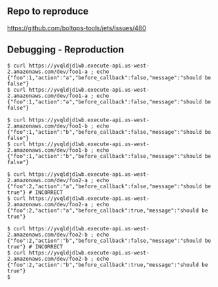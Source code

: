 ## Repo to reproduce

https://github.com/boltops-tools/jets/issues/480

## Debugging - Reproduction

    $ curl https://yvqldjd1wb.execute-api.us-west-2.amazonaws.com/dev/foo1-a ; echo
    {"foo":1,"action":"a","before_callback":false,"message":"should be false"}
    $ curl https://yvqldjd1wb.execute-api.us-west-2.amazonaws.com/dev/foo1-a ; echo
    {"foo":1,"action":"a","before_callback":false,"message":"should be false"}
    
    $ curl https://yvqldjd1wb.execute-api.us-west-2.amazonaws.com/dev/foo1-b ; echo
    {"foo":1,"action":"b","before_callback":false,"message":"should be false"}
    $ curl https://yvqldjd1wb.execute-api.us-west-2.amazonaws.com/dev/foo1-b ; echo
    {"foo":1,"action":"b","before_callback":false,"message":"should be false"}
    
    $ curl https://yvqldjd1wb.execute-api.us-west-2.amazonaws.com/dev/foo2-a ; echo
    {"foo":2,"action":"a","before_callback":false,"message":"should be true"} # INCORRECT
    $ curl https://yvqldjd1wb.execute-api.us-west-2.amazonaws.com/dev/foo2-a ; echo
    {"foo":2,"action":"a","before_callback":true,"message":"should be true"}
    
    $ curl https://yvqldjd1wb.execute-api.us-west-2.amazonaws.com/dev/foo2-b ; echo
    {"foo":2,"action":"b","before_callback":false,"message":"should be true"} # INCORRECT
    $ curl https://yvqldjd1wb.execute-api.us-west-2.amazonaws.com/dev/foo2-b ; echo
    {"foo":2,"action":"b","before_callback":true,"message":"should be true"}
    $
